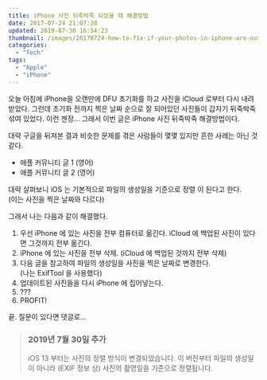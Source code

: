 ```yaml
---
title: iPhone 사진 뒤죽박죽 되었을 때 해결방법
date: 2017-07-24 21:07:28
updated: 2019-07-30 16:54:23
thumbnail: /images/20170724-how-to-fix-if-your-photos-in-iphone-are-out-of-order/IMG_0229.png
categories:
  - "Tech"
tags:
  - "Apple"
  - "iPhone"
---
```


오늘 아침에 iPhone을 오랜만에 DFU 초기화를 하고 사진을 iCloud 로부터 다시 내려받았다. 그런데 초기화 전까지 찍은 날짜 순으로 잘 되어있던 사진들이 갑자기 뒤죽박죽 섞여 있었다. 이런 젠장… 그래서 이번 글은 iPhone 사진 뒤죽박죽 해결방법이다.

<!-- more -->

대략 구글을 뒤져본 결과 비슷한 문제를 겪은 사람들이 몇몇 있지만 흔한 사례는 아닌 것 같다.

- 애플 커뮤니티 글 1 (영어)
- 애플 커뮤니티 글 2 (영어)

대략 살펴보니 iOS 는 기본적으로 파일의 생성일을 기준으로 정렬 이 된다고 한다.  
(이는 사진을 찍은 날짜와 다르다)

그래서 나는 다음과 같이 해결했다.

1. 우선 iPhone 에 있는 사진을 전부 컴퓨터로 옮긴다. iCloud 에 백업된 사진이 있다면 그것까지 전부 옮긴다.
2. iPhone 에 있는 사진을 전부 삭제. (iCloud 에 백업된 것까지 전부 삭제)
3. 다음 글을 참고하여 파일의 생성일을 사진을 찍은 날짜로 변경한다.  
(나는 ExifTool 을 사용했다)
4. 업데이트된 사진들을 다시 iPhone 에 집어넣는다.
5. ???
6. PROFIT!

끝. 질문이 있다면 댓글로…

> ### 2019년 7월 30일 추가
> iOS 13 부터는 사진의 정렬 방식이 변경되었습니다.
> 이 버전부터 파일의 생성일이 아니라 (EXIF 정보 상) 사진의 촬영일을 기준으로 정렬됩니다.
